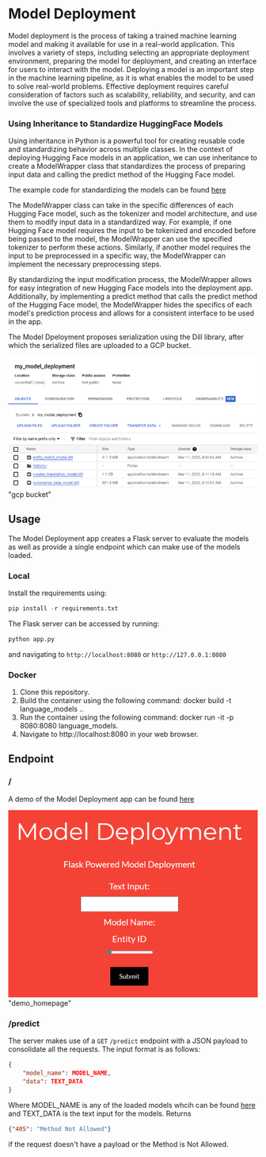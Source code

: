 # Model Deployment

Model deployment is the process of taking a trained machine learning model and making it available for use in a real-world application. This involves a variety of steps, including selecting an appropriate deployment environment, preparing the model for deployment, and creating an interface for users to interact with the model. Deploying a model is an important step in the machine learning pipeline, as it is what enables the model to be used to solve real-world problems. Effective deployment requires careful consideration of factors such as scalability, reliability, and security, and can involve the use of specialized tools and platforms to streamline the process.

### Using Inheritance to Standardize HuggingFace Models

Using inheritance in Python is a powerful tool for creating reusable code and standardizing behavior across multiple classes. In the context of deploying Hugging Face models in an application, we can use inheritance to create a ModelWrapper class that standardizes the process of preparing input data and calling the predict method of the Hugging Face model.

The example code for standardizing the models can be found [here](/model_deployment/model_deployment.py)

The ModelWrapper class can take in the specific differences of each Hugging Face model, such as the tokenizer and model architecture, and use them to modify input data in a standardized way. For example, if one Hugging Face model requires the input to be tokenized and encoded before being passed to the model, the ModelWrapper can use the specified tokenizer to perform these actions. Similarly, if another model requires the input to be preprocessed in a specific way, the ModelWrapper can implement the necessary preprocessing steps.

By standardizing the input modification process, the ModelWrapper allows for easy integration of new Hugging Face models into the deployment app. Additionally, by implementing a predict method that calls the predict method of the Hugging Face model, the ModelWrapper hides the specifics of each model's prediction process and allows for a consistent interface to be used in the app.

The Model Dpeloyment proposes serialization using the Dill library, after which the serialized files are uploaded to a GCP bucket.

![gcp bucket](model_deployment/loaded_models.png) "gcp bucket"

## Usage

The Model Deployment app creates a Flask server to evaluate the models as well as provide a single endpoint which can make use of the models loaded.

### Local

Install the requirements using:

```python
pip install -r requirements.txt
```

The Flask server can be accessed by running:

```python
python app.py
```

and navigating to `http://localhost:8080` or `http://127.0.0.1:8080`

### Docker

1. Clone this repository.
2. Build the container using the following command: docker build -t language_models ..
3. Run the container using the following command: docker run -it -p 8080:8080 language_models.
4. Navigate to http://localhost:8080 in your web browser.

## Endpoint

### /

A demo of the Model Deployment app can be found [here](https://language-models-4r64swfrtq-uc.a.run.app/)

![demo_homepage](model_deployment/homepage.png) "demo_homepage"


### /predict

The server makes use of a `GET` `/predict` endpoint with a JSON payload to consolidate all the requests.
The input format is as follows:

```json
{
    "model_name": MODEL_NAME,
    "data": TEXT_DATA
}
```

Where MODEL_NAME is any of the loaded models whcih can be found [here](config.yaml) and TEXT_DATA is the text input for the models.
Returns
```json
{"405": "Method Not Allowed"}
```
if the request doesn't have a payload or the Method is Not Allowed.
